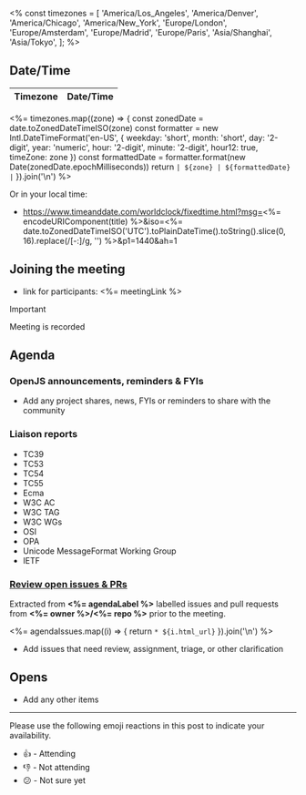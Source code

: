 <% const timezones = [
  'America/Los_Angeles',
  'America/Denver',
  'America/Chicago',
  'America/New_York',
  'Europe/London',
  'Europe/Amsterdam',
  'Europe/Madrid',
  'Europe/Paris',
  'Asia/Shanghai',
  'Asia/Tokyo',
]; %>

## Date/Time

| Timezone | Date/Time |
|----------|-----------|
<%= timezones.map((zone) => {
  const zonedDate = date.toZonedDateTimeISO(zone)
  const formatter = new Intl.DateTimeFormat('en-US', {
    weekday: 'short',
    month: 'short',
    day: '2-digit',
    year: 'numeric',
    hour: '2-digit',
    minute: '2-digit',
    hour12: true,
    timeZone: zone
  })
  const formattedDate = formatter.format(new Date(zonedDate.epochMilliseconds))
  return `| ${zone} | ${formattedDate} |`
}).join('\n') %>

Or in your local time:

- https://www.timeanddate.com/worldclock/fixedtime.html?msg=<%= encodeURIComponent(title) %>&iso=<%= date.toZonedDateTimeISO('UTC').toPlainDateTime().toString().slice(0, 16).replace(/[-:]/g, '') %>&p1=1440&ah=1

## Joining the meeting

- link for participants: <%= meetingLink %>

> [!IMPORTANT]  
> Meeting is recorded

## Agenda

### OpenJS announcements, reminders & FYIs

- Add any project shares, news, FYIs or reminders to share with the community
  
### Liaison reports

- TC39
- TC53
- TC54
- TC55
- Ecma
- W3C AC
- W3C TAG
- W3C WGs
- OSI
- OPA
- Unicode MessageFormat Working Group
- IETF

### [Review open issues & PRs](https://github.com/openjs-foundation/standards/labels/meeting)

Extracted from **<%= agendaLabel %>** labelled issues and pull requests from **<%= owner %>/<%= repo %>** prior to the meeting.

<%= agendaIssues.map((i) => {
  return `* ${i.html_url}`
}).join('\n') %>

- Add issues that need review, assignment, triage, or other clarification

## Opens

- Add any other items

---

Please use the following emoji reactions in this post to indicate your
availability.

- 👍 - Attending
- 👎 - Not attending
- 😕 - Not sure yet
